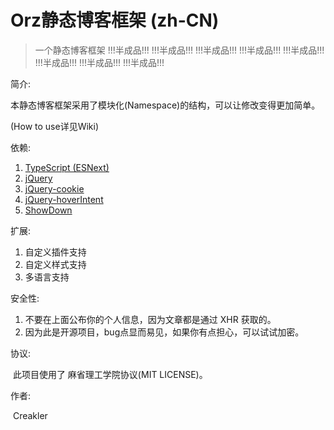 # Orz静态博客框架 (zh-CN)

>  一个静态博客框架
> !!!半成品!!! !!!半成品!!! !!!半成品!!! !!!半成品!!! !!!半成品!!! !!!半成品!!! !!!半成品!!! !!!半成品!!!

简介:  

  本静态博客框架采用了模块化(Namespace)的结构，可以让修改变得更加简单。  

  (How to use详见Wiki)  

依赖:

1. [TypeScript (ESNext)](https://github.com/microsoft/TypeScript)
2. [jQuery](https://github.com/jquery/jquery)
3. [jQuery-cookie](https://github.com/carhartl/jquery-cookie)
4. [jQuery-hoverIntent](https://github.com/briancherne/jquery-hoverIntent)
4. [ShowDown](https://github.com/showdownjs/showdown)

扩展:

1. 自定义插件支持
2. 自定义样式支持
3. 多语言支持

安全性:

1. 不要在上面公布你的个人信息，因为文章都是通过 XHR 获取的。
2. 因为此是开源项目，bug点显而易见，如果你有点担心，可以试试加密。

协议:

​	此项目使用了 麻省理工学院协议(MIT LICENSE)。

作者:

​	Creakler
